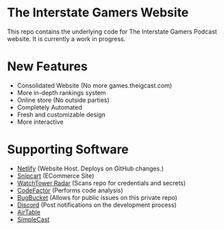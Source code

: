 # The Interstate Gamers Website  
This repo contains the underlying code for The Interstate Gamers Podcast website. It is currently a work in progress.

# New Features
- Consolidated Website (No more games.theigcast.com)
- More in-depth rankings system
- Online store (No outside parties)
- Completely Automated
- Fresh and customizable design
- More interactive

# Supporting Software
- [Netlify](https://www.netlify.com) (Website Host. Deploys on GitHub changes.)
- [Snipcart](https://snipcart.com/) (ECommerce Site)
- [WatchTower Radar](https://radar.watchtower.ai) (Scans repo for credentials and secrets)
- [CodeFactor](https://www.codefactor.io) (Performs code analysis)
- [BugBucket](https://bugbucket.io/issues/klewiscse/interstategamers) (Allows for public issues on this private repo)
- [Discord](https://discordapp.com/) (Post notifications on the development process)
- [AirTable](https://airtable.com/)
- [SimpleCast](https://simplecast.com)
